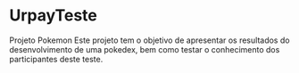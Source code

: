 # UrpayTeste
Projeto Pokemon
Este projeto tem o objetivo de apresentar os resultados do desenvolvimento 
de uma pokedex, bem como testar o conhecimento dos participantes deste teste.
